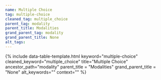 ```yaml
---
name: Multiple Choice
tag: multiple-choice
cleaned_tag: multiple_choice
parent_tag: modality
parent_title: Modalities
grand_parent_tag: modality
grand_parent_title: None
alt_tags: 
---
```


{% include data-table-template.html 
  keyword="multiple-choice" 
  cleaned_keyword="multiple_choice" 
  title="Multiple Choice"
  ancestor_path="modality" 
  parent_title = "Modalities"
  grand_parent_title = "None"
  alt_keywords=""
  context=""
%}

